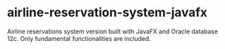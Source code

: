 # airline-reservation-system-javafx
Airline reservations system version built with JavaFX  and Oracle database 12c. Only fundamental functionalities are included.
